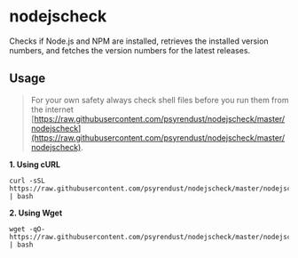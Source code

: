 # nodejscheck
Checks if Node.js and NPM are installed, retrieves the installed version numbers, and fetches the version numbers for the latest releases.

## Usage

> For your own safety always check shell files before you run them from the internet [https://raw.githubusercontent.com/psyrendust/nodejscheck/master/nodejscheck](https://raw.githubusercontent.com/psyrendust/nodejscheck/master/nodejscheck).

**1. Using cURL**

```shell
curl -sSL https://raw.githubusercontent.com/psyrendust/nodejscheck/master/nodejscheck | bash
```

**2. Using Wget**

```shell
wget -qO- https://raw.githubusercontent.com/psyrendust/nodejscheck/master/nodejscheck | bash
```
